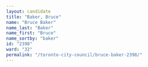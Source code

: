 ```yaml
---
layout: candidate
title: "Baker, Bruce"
name: "Bruce Baker"
name_last: "Baker"
name_first: "Bruce"
name_sortby: "baker"
id: "2398"
ward: "32"
permalink: "/toronto-city-council/bruce-baker-2398/"
---
```

